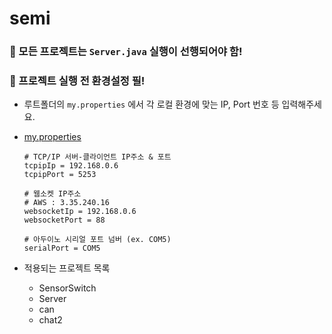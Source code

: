 # semi

### 🐸 모든 프로젝트는 `Server.java` 실행이 선행되어야 함!

### 🐤 프로젝트 실행 전 환경설정 필!

* 루트폴더의 `my.properties` 에서 각 로컬 환경에 맞는 IP, Port 번호 등 입력해주세요.

* [my.properties](https://github.com/multicampus4/semi/blob/master/my.properties)

  ```properties
  # TCP/IP 서버-클라이언트 IP주소 & 포트
  tcpipIp = 192.168.0.6
  tcpipPort = 5253
  	
  # 웹소켓 IP주소
  # AWS : 3.35.240.16
  websocketIp = 192.168.0.6
  websocketPort = 88
  	
  # 아두이노 시리얼 포트 넘버 (ex. COM5)
  serialPort = COM5
  ```

* 적용되는 프로젝트 목록

  * SensorSwitch
  * Server
  * can
  * chat2



